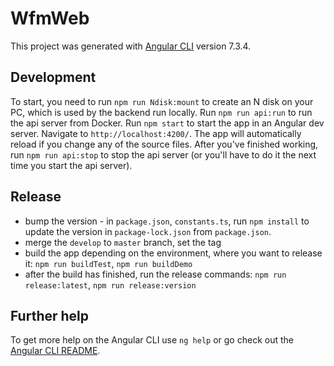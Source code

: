 # WfmWeb

This project was generated with [Angular CLI](https://github.com/angular/angular-cli) version 7.3.4.

## Development

To start, you need to run `npm run Ndisk:mount` to create an N disk on your PC, which is used by the backend run 
locally.
Run `npm run api:run` to run the api server from Docker. Run `npm start` to start the app in an Angular dev server. Navigate to `http://localhost:4200/`. The app will automatically reload if you change any of the source files.
After you've finished working, run `npm run api:stop` to stop the api server (or you'll have to do it the next time you start the api server).

## Release

- bump the version - in `package.json`, `constants.ts`, run `npm install` to update the version in `package-lock.json` from `package.json`.
- merge the `develop` to `master` branch, set the tag
- build the app depending on the environment, where you want to release it: `npm run buildTest`, `npm run buildDemo`
- after the build has finished, run the release commands: `npm run release:latest`, `npm run release:version`

## Further help

To get more help on the Angular CLI use `ng help` or go check out the [Angular CLI README](https://github.com/angular/angular-cli/blob/master/README.md).
